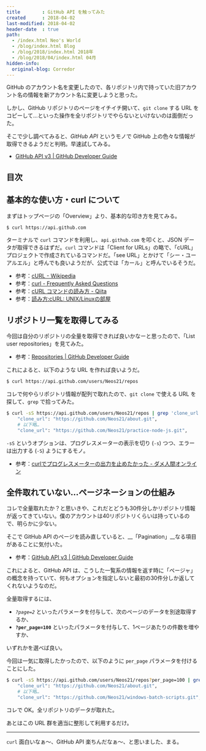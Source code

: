 ```yaml
---
title        : GitHub API を触ってみた
created      : 2018-04-02
last-modified: 2018-04-02
header-date  : true
path:
  - /index.html Neo's World
  - /blog/index.html Blog
  - /blog/2018/index.html 2018年
  - /blog/2018/04/index.html 04月
hidden-info:
  original-blog: Corredor
---
```


GitHub のアカウント名を変更したので、各リポジトリ内で持っていた旧アカウント名の情報を新アカウント名に変更しようと思った。

しかし、GitHub リポジトリのページをイチイチ開いて、`git clone` する URL をコピーして…といった操作を全リポジトリでやらないといけないのは面倒だった。

そこで少し調べてみると、_GitHub API_ というモノで GitHub 上の色々な情報が取得できるようだと判明。早速試してみる。

- [GitHub API v3 | GitHub Developer Guide](https://developer.github.com/v3/)

## 目次

## 基本的な使い方・curl について

まずはトップページの「Overview」より、基本的な叩き方を見てみる。

```bash
$ curl https://api.github.com
```

ターミナルで `curl` コマンドを利用し、`api.github.com` を叩くと、JSON データが取得できるはずだ。`curl` コマンドは「Client for URLs」の略で、「cURL」プロジェクトで作成されているコマンドだ。「see URL」とかけて「シー・ユーアルエル」と呼んでも良いようだが、公式では「カール」と呼んでいるそうだ。

- 参考：[cURL - Wikipedia](https://ja.wikipedia.org/wiki/CURL)
- 参考：[curl - Frequently Asked Questions](https://curl.haxx.se/docs/faq.html#What_is_cURL)
- 参考：[cURL コマンドの読み方 - Qiita](https://qiita.com/isseium/items/d3c0bae9fd3e2a972803)
- 参考：[読み方:cURL: UNIX/Linuxの部屋](http://x68000.q-e-d.net/~68user/unix/pickup?cURL)

## リポジトリ一覧を取得してみる

今回は自分のリポジトリの全量を取得できれば良いかなーと思ったので、「List user repositories」を見てみた。

- 参考：[Repositories | GitHub Developer Guide](https://developer.github.com/v3/repos/#list-user-repositories)

これによると、以下のような URL を作れば良いようだ。

```bash
$ curl https://api.github.com/users/Neos21/repos
```

コレで何やらリポジトリ情報が配列で取れたので、`git clone` で使える URL を探して、`grep` で拾ってみた。

```bash
$ curl -sS https://api.github.com/users/Neos21/repos | grep 'clone_url'
    "clone_url": "https://github.com/Neos21/about.git",
    # 以下略…
    "clone_url": "https://github.com/Neos21/practice-node-js.git",
```

`-sS` というオプションは、プログレスメーターの表示を切り (`-s`) つつ、エラーは出力する (`-S`) ようにするモノ。

- 参考：[curlでプログレスメーターの出力を止めたかった - ダメ人間オンライン](http://blog.dameninngenn.com/entry/2012/08/29/220529)

## 全件取れていない…ページネーションの仕組み

コレで全量取れたか？と思いきや、これだとどうも30件分しかリポジトリ情報が返ってきていない。僕のアカウントは40リポジトリくらいは持っているので、明らかに少ない。

そこで GitHub API のページを読み直していると、__「Pagination」__なる項目があることに気付いた。

- 参考：[GitHub API v3 | GitHub Developer Guide](https://developer.github.com/v3/#pagination)

これによると、GitHub API は、こうした一覧系の情報を返す時に「ページャ」の概念を持っていて、何もオプションを指定しないと最初の30件分しか返してくれないようなのだ。

全量取得するには、

- _`?page=2`_ といったパラメータを付与して、次のページのデータを別途取得するか、
- __`?per_page=100`__ といったパラメータを付与して、1ページあたりの件数を増やすか、

いずれかを選べば良い。

今回は一気に取得したかったので、以下のように `per_page` パラメータを付けることにした。

```bash
$ curl -sS https://api.github.com/users/Neos21/repos?per_page=100 | grep 'clone_url'
    "clone_url": "https://github.com/Neos21/about.git",
    # 以下略…
    "clone_url": "https://github.com/Neos21/windows-batch-scripts.git",
```

コレで OK。全リポジトリのデータが取れた。

あとはこの URL 群を適当に整形して利用するだけ。

---

`curl` 面白いなぁ〜、GitHub API 楽ちんだなぁ〜、と思いました、まる。
